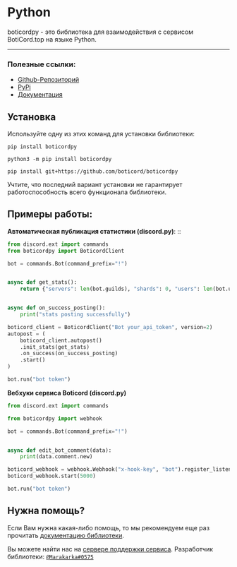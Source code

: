 # Python
boticordpy - это библиотека для взаимодействия с сервисом BotiCord.top на языке Python.

____

### Полезные ссылки:

- [Github-Репозиторий](https://github.com/boticord/boticordpy) 
- [PyPi](https://pypi.org/project/boticordpy) 
- [Документация](https://py.boticord.top/) 


## Установка

Используйте одну из этих команд для установки библиотеки:

```
pip install boticordpy
```

```
python3 -m pip install boticordpy
```

```
pip install git+https://github.com/boticord/boticordpy
```

Учтите, что последний вариант установки не гарантирует работоспособность всего функционала библиотеки.

## Примеры работы:
**Автоматическая публикация статистики (discord.py)**: ::

```py
from discord.ext import commands
from boticordpy import BoticordClient

bot = commands.Bot(command_prefix="!")


async def get_stats():
    return {"servers": len(bot.guilds), "shards": 0, "users": len(bot.users)}


async def on_success_posting():
    print("stats posting successfully")

boticord_client = BoticordClient("Bot your_api_token", version=2)
autopost = (
    boticord_client.autopost()
    .init_stats(get_stats)
    .on_success(on_success_posting)
    .start()
)

bot.run("bot token")
```

**Вебхуки сервиса Boticord (discord.py)**

```py
from discord.ext import commands

from boticordpy import webhook

bot = commands.Bot(command_prefix="!")


async def edit_bot_comment(data):
    print(data.comment.new)

boticord_webhook = webhook.Webhook("x-hook-key", "bot").register_listener("edit_bot_comment", edit_bot_comment)
boticord_webhook.start(5000)

bot.run("bot token")
```

## Нужна помощь?

Если Вам нужна какая-либо помощь, то мы рекомендуем еще раз прочитать [документацию библиотеки](https://py.boticord.top/).

Вы можете найти нас на [сервере поддержки сервиса](https://boticord.top/discord).
Разработчик библиотеки: [`@Marakarka#0575`](https://boticord.top/profile/585766846268047370)
